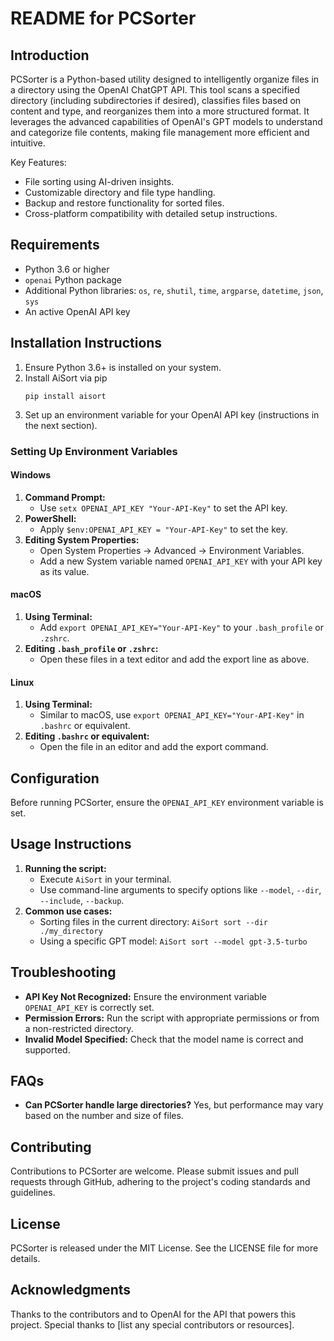 # README for PCSorter

## Introduction

PCSorter is a Python-based utility designed to intelligently organize files in a directory using the OpenAI ChatGPT API. This tool scans a specified directory (including subdirectories if desired), classifies files based on content and type, and reorganizes them into a more structured format. It leverages the advanced capabilities of OpenAI's GPT models to understand and categorize file contents, making file management more efficient and intuitive.

Key Features:
- File sorting using AI-driven insights.
- Customizable directory and file type handling.
- Backup and restore functionality for sorted files.
- Cross-platform compatibility with detailed setup instructions.

## Requirements

- Python 3.6 or higher
- `openai` Python package
- Additional Python libraries: `os`, `re`, `shutil`, `time`, `argparse`, `datetime`, `json`, `sys`
- An active OpenAI API key

## Installation Instructions

1. Ensure Python 3.6+ is installed on your system.
2. Install AiSort via pip
   ```
   pip install aisort 
   ```
5. Set up an environment variable for your OpenAI API key (instructions in the next section).

### Setting Up Environment Variables

#### Windows

1. **Command Prompt:**
   - Use `setx OPENAI_API_KEY "Your-API-Key"` to set the API key.
2. **PowerShell:**
   - Apply `$env:OPENAI_API_KEY = "Your-API-Key"` to set the key.
3. **Editing System Properties:**
   - Open System Properties -> Advanced -> Environment Variables.
   - Add a new System variable named `OPENAI_API_KEY` with your API key as its value.

#### macOS

1. **Using Terminal:**
   - Add `export OPENAI_API_KEY="Your-API-Key"` to your `.bash_profile` or `.zshrc`.
2. **Editing `.bash_profile` or `.zshrc`:**
   - Open these files in a text editor and add the export line as above.

#### Linux

1. **Using Terminal:**
   - Similar to macOS, use `export OPENAI_API_KEY="Your-API-Key"` in `.bashrc` or equivalent.
2. **Editing `.bashrc` or equivalent:**
   - Open the file in an editor and add the export command.

## Configuration

Before running PCSorter, ensure the `OPENAI_API_KEY` environment variable is set.

## Usage Instructions

1. **Running the script:**
   - Execute `AiSort` in your terminal.
   - Use command-line arguments to specify options like `--model`, `--dir`, `--include`, `--backup`.
2. **Common use cases:**
   - Sorting files in the current directory: `AiSort sort --dir ./my_directory`
   - Using a specific GPT model: `AiSort sort --model gpt-3.5-turbo`

## Troubleshooting

- **API Key Not Recognized:** Ensure the environment variable `OPENAI_API_KEY` is correctly set.
- **Permission Errors:** Run the script with appropriate permissions or from a non-restricted directory.
- **Invalid Model Specified:** Check that the model name is correct and supported.

## FAQs

- **Can PCSorter handle large directories?**
  Yes, but performance may vary based on the number and size of files.

## Contributing

Contributions to PCSorter are welcome. Please submit issues and pull requests through GitHub, adhering to the project's coding standards and guidelines.

## License

PCSorter is released under the MIT License. See the LICENSE file for more details.

## Acknowledgments

Thanks to the contributors and to OpenAI for the API that powers this project. Special thanks to [list any special contributors or resources].